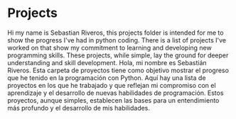 # Projects
Hi my name is Sebastian Riveros, this projects folder is intended for me to show the progress I've had in python coding. There is a list of projects I've worked on that show my commitment to learning and developing new programming skills. These projects, while simple, lay the ground for deeper understanding and skill development.
Hola, mi nombre es Sebastián Riveros. Esta carpeta de proyectos tiene como objetivo mostrar el progreso que he tenido en la programación con Python. Aquí hay una lista de proyectos en los que he trabajado y que reflejan mi compromiso con el aprendizaje y el desarrollo de nuevas habilidades de programación. Estos proyectos, aunque simples, establecen las bases para un entendimiento más profundo y el desarrollo de mis habilidades.
